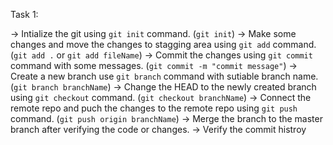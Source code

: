 Task 1:

-> Intialize the git using `git init` command. (`git init`)
-> Make some changes and move the changes to stagging area using `git add` command. (`git add .` or `git add fileName`)
-> Commit the changes using `git commit` command with some messages. (`git commit -m "commit message"`)
-> Create a new branch use `git branch` command with sutiable branch name. (`git branch branchName`)
-> Change the HEAD to the newly created branch using `git checkout` command. (`git checkout branchName`)
-> Connect the remote repo and puch the changes to the remote repo using `git push` command. (`git push origin branchName`)
-> Merge the branch to the master branch after verifying the code or changes.
-> Verify the commit histroy 